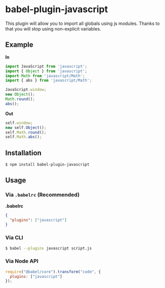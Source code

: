 # babel-plugin-javascript

This plugin will allow you to import all globals using js modules.
Thanks to that you will stop using non-explicit variables.

## Example

**In**

```js
import JavaScript from 'javascript';
import { Object } from 'javascript';
import Math from 'javascript/Math';
import { abs } from 'javascript/Math';

JavaScript.window;
new Object();
Math.round();
abs();
```

**Out**

```js
self.window;
new self.Object();
self.Math.round();
self.Math.abs();
```

## Installation

```sh
$ npm install babel-plugin-javascript
```

## Usage

### Via `.babelrc` (Recommended)

**.babelrc**

```json
{
  "plugins": ["javascript"]
}
```

### Via CLI

```sh
$ babel --plugins javascript script.js
```

### Via Node API

```javascript
require("@babel/core").transform("code", {
  plugins: ["javascript"]
});
```
